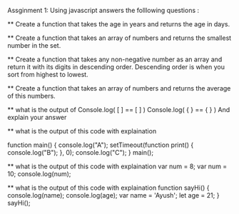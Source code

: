 Assginment 1: 
Using javascript answers the folllowing questions :

** Create a function that takes the age in years and returns the age in days.

** Create a function that takes an array of numbers and returns the smallest number in the set.

** Create a function that takes any non-negative number as an array and return it with its digits in descending order. Descending order is when you sort from highest to lowest.

** Create a function that takes an array of numbers and returns the average of this numbers.

** what is the output of 
Console.log( [ ]  == [ ] )
Console.log( { } == { } )
And explain your answer

** what is the output of this code with explaination

function main() {
  console.log("A");
  setTimeout(function print() {
    console.log("B");
  }, 0);
  console.log("C");
}
main();


** what is the output of this code with explaination
var num = 8;
var num = 10;
console.log(num);

** what is the output of this code with explaination
function sayHi() {
  console.log(name);
  console.log(age);
  var name = 'Ayush';
  let age = 21;
}
sayHi();

